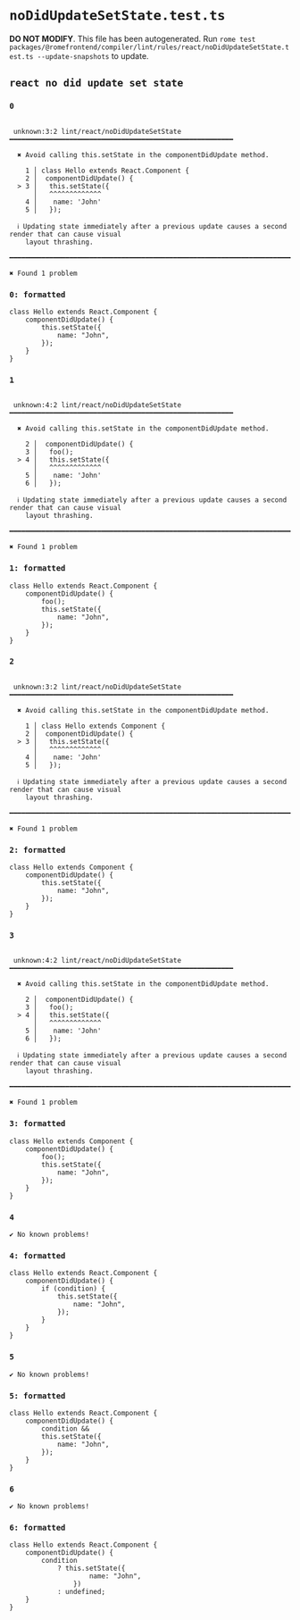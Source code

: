 # `noDidUpdateSetState.test.ts`

**DO NOT MODIFY**. This file has been autogenerated. Run `rome test packages/@romefrontend/compiler/lint/rules/react/noDidUpdateSetState.test.ts --update-snapshots` to update.

## `react no did update set state`

### `0`

```

 unknown:3:2 lint/react/noDidUpdateSetState ━━━━━━━━━━━━━━━━━━━━━━━━━━━━━━━━━━━━━━━━━━━━━━━━━━━━━━━━

  ✖ Avoid calling this.setState in the componentDidUpdate method.

    1 │ class Hello extends React.Component {
    2 │  componentDidUpdate() {
  > 3 │   this.setState({
      │   ^^^^^^^^^^^^^
    4 │    name: 'John'
    5 │   });

  ℹ Updating state immediately after a previous update causes a second render that can cause visual
    layout thrashing.

━━━━━━━━━━━━━━━━━━━━━━━━━━━━━━━━━━━━━━━━━━━━━━━━━━━━━━━━━━━━━━━━━━━━━━━━━━━━━━━━━━━━━━━━━━━━━━━━━━━━

✖ Found 1 problem

```

### `0: formatted`

```
class Hello extends React.Component {
	componentDidUpdate() {
		this.setState({
			name: "John",
		});
	}
}

```

### `1`

```

 unknown:4:2 lint/react/noDidUpdateSetState ━━━━━━━━━━━━━━━━━━━━━━━━━━━━━━━━━━━━━━━━━━━━━━━━━━━━━━━━

  ✖ Avoid calling this.setState in the componentDidUpdate method.

    2 │  componentDidUpdate() {
    3 │   foo();
  > 4 │   this.setState({
      │   ^^^^^^^^^^^^^
    5 │    name: 'John'
    6 │   });

  ℹ Updating state immediately after a previous update causes a second render that can cause visual
    layout thrashing.

━━━━━━━━━━━━━━━━━━━━━━━━━━━━━━━━━━━━━━━━━━━━━━━━━━━━━━━━━━━━━━━━━━━━━━━━━━━━━━━━━━━━━━━━━━━━━━━━━━━━

✖ Found 1 problem

```

### `1: formatted`

```
class Hello extends React.Component {
	componentDidUpdate() {
		foo();
		this.setState({
			name: "John",
		});
	}
}

```

### `2`

```

 unknown:3:2 lint/react/noDidUpdateSetState ━━━━━━━━━━━━━━━━━━━━━━━━━━━━━━━━━━━━━━━━━━━━━━━━━━━━━━━━

  ✖ Avoid calling this.setState in the componentDidUpdate method.

    1 │ class Hello extends Component {
    2 │  componentDidUpdate() {
  > 3 │   this.setState({
      │   ^^^^^^^^^^^^^
    4 │    name: 'John'
    5 │   });

  ℹ Updating state immediately after a previous update causes a second render that can cause visual
    layout thrashing.

━━━━━━━━━━━━━━━━━━━━━━━━━━━━━━━━━━━━━━━━━━━━━━━━━━━━━━━━━━━━━━━━━━━━━━━━━━━━━━━━━━━━━━━━━━━━━━━━━━━━

✖ Found 1 problem

```

### `2: formatted`

```
class Hello extends Component {
	componentDidUpdate() {
		this.setState({
			name: "John",
		});
	}
}

```

### `3`

```

 unknown:4:2 lint/react/noDidUpdateSetState ━━━━━━━━━━━━━━━━━━━━━━━━━━━━━━━━━━━━━━━━━━━━━━━━━━━━━━━━

  ✖ Avoid calling this.setState in the componentDidUpdate method.

    2 │  componentDidUpdate() {
    3 │   foo();
  > 4 │   this.setState({
      │   ^^^^^^^^^^^^^
    5 │    name: 'John'
    6 │   });

  ℹ Updating state immediately after a previous update causes a second render that can cause visual
    layout thrashing.

━━━━━━━━━━━━━━━━━━━━━━━━━━━━━━━━━━━━━━━━━━━━━━━━━━━━━━━━━━━━━━━━━━━━━━━━━━━━━━━━━━━━━━━━━━━━━━━━━━━━

✖ Found 1 problem

```

### `3: formatted`

```
class Hello extends Component {
	componentDidUpdate() {
		foo();
		this.setState({
			name: "John",
		});
	}
}

```

### `4`

```
✔ No known problems!

```

### `4: formatted`

```
class Hello extends React.Component {
	componentDidUpdate() {
		if (condition) {
			this.setState({
				name: "John",
			});
		}
	}
}

```

### `5`

```
✔ No known problems!

```

### `5: formatted`

```
class Hello extends React.Component {
	componentDidUpdate() {
		condition &&
		this.setState({
			name: "John",
		});
	}
}

```

### `6`

```
✔ No known problems!

```

### `6: formatted`

```
class Hello extends React.Component {
	componentDidUpdate() {
		condition
			? this.setState({
					name: "John",
				})
			: undefined;
	}
}

```
